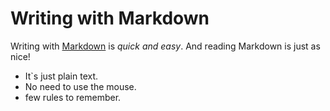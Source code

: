 # Writing with Markdown

Writing with [Markdown](https://wordpress.com/support/markdown-quick-reference/) is *quick and easy*. And reading Markdown is just as nice!

* It`s just plain text.
* No need to use the mouse.
* few rules to remember.
